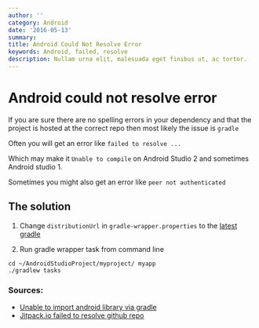 ```yaml
---
author: ''
category: Android
date: '2016-05-13'
summary: 
title: Android Could Not Resolve Error
keywords: Android, failed, resolve
description: Nullam urna elit, malesuada eget finibus ut, ac tortor.
---
```

# Android could not resolve error

If you are sure there are no spelling errors in your dependency and that the project is hosted at the correct repo then most likely the issue is `gradle`

Often you will get an error like `failed to resolve ...`

Which may make it `Unable to compile` on Android Studio 2 and sometimes Android studio 1.

Sometimes you might also get an error like `peer not authenticated`

## The solution

1. Change `distributionUrl` in `gradle-wrapper.properties` to the [latest gradle](https://services.gradle.org/distributions/)

2. Run gradle wrapper task from command line

```
cd ~/AndroidStudioProject/myproject/ myapp
./gradlew tasks
```

### Sources:

- [Unable to import android library via gradle](https://github.com/PhilJay/MPAndroidChart/issues/1426)
- [Jitpack.io failed to resolve github repo](http://stackoverflow.com/questions/33058358/jitpack-io-failed-to-resolve-github-repo)
